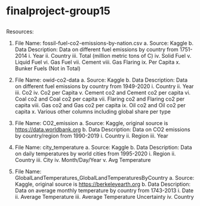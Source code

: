 # finalproject-group15

##
Resources:

1.	File Name: fossil-fuel-co2-emissions-by-nation.csv
a.	Source: Kaggle
b.	Data Description: Data on different fuel emissions by country from 1751-2014
i.	Year
ii.	Country
iii.	Total (million metric tons of C)
iv.	Solid Fuel
v.	Liquid Fuel
vi.	Gas Fuel
vii.	Cement
viii.	Gas Flaring
ix.	Per Capita
x.	Bunker Fuels (Not in Total)

2.	File Name: owid-co2-data
a.	Source: Kaggle
b.	Data Description: Data on different fuel emissions by country from 1949-2020
i.	Country
ii.	Year
iii.	Co2
iv.	Co2 per Capita
v.	Cement co2 and Cement co2 per capita
vi.	Coal co2 and Coal co2 per capita
vii.	Flaring co2 and Flaring co2 per capita
viii.	Gas co2 and Gas co2 per capita
ix.	Oil co2 and Oil co2 per capita
x.	Various other columns including global share per type 

3.	File Name: CO2_emission
a.	Source: Kaggle, original source is https://data.worldbank.org
b.	Data Description: Data on CO2 emissions by country/region from 1990-2019
i.	Country
ii.	Region
iii.	Year

4.	File Name: city_temperature
a.	Source: Kaggle
b.	Data Description: Data on daily temperatures by world cities from 1995-2020
i.	Region
ii.	Country
iii.	City
iv.	Month/Day/Year
v.	Avg Temperature

5.	File Name: GlobalLandTemperatures_GlobalLandTemperaturesByCountry
a.	Source: Kaggle, original source is https://berkeleyearth.org
b.	Data Description: Data on average monthly temperature by country from 1743-2013
i.	Date
ii.	Average Temperature
iii.	Average Temperature Uncertainty
iv.	Country
